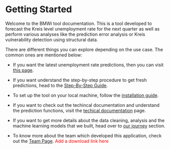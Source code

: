 # Getting Started

Welcome to the BMWi tool documentation. This is a tool developed to forecast the Kreis level unemployment rate for the next quarter as well as perform various analyses like the prediction error analysis or Kreis vulnerability detection using structural data. 

<!-- Add an image of the tool here -->

There are different things you can explore depending on the use case. The common ones are mentioned below: 

<!-- Link to the github with the latest predictions -->
- If you want the latest unemployment rate predictions, then you can visit [this page](). 

- If you want understand the step-by-step procedure to get fresh predictions, head to the [Step-By-Step Guide](). 

- To set up the tool on your local machine, follow the [installation guide](). 

- If you want to check out the techincal documentation and understand the prediction functions, visit the [techical documentation]() page.

- If you want to get more details about the data cleaning, analysis and the machine learning models that we built, head over to [our journey]() section.  

- To know more about the team which developed this application, check out the [Team Page](). 
<span style="color:red">Add a download link here</span>
